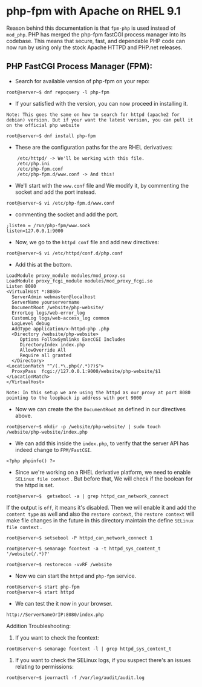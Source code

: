 # php-fpm with Apache on RHEL 9.1
Reason behind this documentation is that `fpm-php` is used instead of `mod_php`. PHP has merged the php-fpm fastCGI process manager into its codebase. This means that secure, fast, and dependable PHP code can now run by using only the stock Apache HTTPD and PHP.net releases.

## PHP FastCGI Process Manager (FPM):
* Search for available version of php-fpm on your repo:
```
root@server~$ dnf repoquery -l php-fpm
```
* If your satisfied with the version, you can now proceed in installing it.

`Note: This goes the same on how to search for httpd (apache2 for debian) version. But if your want the latest version, you can pull it on the official php website`
```
root@server~$ dnf install php-fpm
```
* These are the configuration paths for the are RHEL derivatives:
```
    /etc/httpd/ -> We'll be working with this file.
    /etc/php.ini
    /etc/php-fpm.conf
    /etc/php-fpm.d/www.conf -> And this!
```
* We'll start with the `www.conf` file and We modify it, by commenting the socket and add the port instead.
```
root@server~$ vi /etc/php-fpm.d/www.conf
```
* commenting the socket and add the port.
```
;listen = /run/php-fpm/www.sock
listen=127.0.0.1:9000
```
* Now, we go to the `httpd conf` file and add new directives:
```
root@server~$ vi /etc/httpd/conf.d/php.conf
```
* Add this at the bottom.
```
LoadModule proxy_module modules/mod_proxy.so
LoadModule proxy_fcgi_module modules/mod_proxy_fcgi.so
Listen 8080
<VirtualHost *:8080>
  ServerAdmin webmaster@localhost
  ServerName yourservername
  DocumentRoot /website/php-website/
  ErrorLog logs/web-error_log
  CustomLog logs/web-access_log common
  LogLevel debug 
  AddType application/x-httpd-php .php
  <Directory /website/php-website>
     Options FollowSymlinks ExecCGI Includes
     DirectoryIndex index.php
     AllowOverride All
     Require all granted
  </Directory>
<LocationMatch "^/(.*\.php(/.*)?)$">
  ProxyPass  fcgi://127.0.0.1:9000/website/php-website/$1
</LocationMatch>
</VirtualHost>
```
`Note: In this setup we are using the httpd as our proxy at port 8080 pointing to the loopback ip address with port 9000`

* Now we can create the the `DocumentRoot` as defined in our directives above.
```
root@server~$ mkdir -p /website/php-website/ | sudo touch /website/php-website/index.php
 ```
 * We can add this inside the `index.php`, to verify that the server API has indeed change to  `FPM/FastCGI`.
 ```
<?php phpinfo() ?>
 ```
 * Since we're working on a RHEL derivative platform, we need to enable `SELinux file context` . But before that, We will check if the boolean for the httpd is set.
```
root@server~$  getsebool -a | grep httpd_can_network_connect
```
If the output is `off`, it means it's disabled. Then we will enable it and add the `content type`  as well and also the `restore context`,  the `restore context`  will  make file changes in the future in this directory maintain the define `SELinux file context` .
```
root@server~$ setsebool -P httpd_can_network_connect 1

root@server~$ semanage fcontext -a -t httpd_sys_content_t '/website(/.*)?'

root@server~$ restorecon -vvRF /website
```
* Now we can start the `httpd` and `php-fpm` service.
```
root@server~$ start php-fpm
root@server~$ start httpd
```
* We can test the it now in your browser.
```
http://ServerNameOrIP:8080/index.php
```

Addition Troubleshooting:

1. If you want to check the fcontext:
```
root@server~$ semanage fcontext -l | grep httpd_sys_content_t
```
1. If you want to check the SELinux logs, if you suspect there's an issues relating to permissions:
```
root@server~$ journactl -f /var/log/audit/audit.log
```
